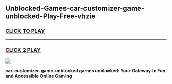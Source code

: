 
## Unblocked-Games-car-customizer-game-unblocked-Play-Free-vhzie
<h3>
<a href="https://premium76.site?title=car-customizer-game-unblocked&ref=09A">CLICK TO PLAY</a></h3>
<hr>

<h3>
<a href="https://premium76.site?title=car-customizer-game-unblocked&ref=09A">CLICK 2 PLAY</a>
  
</h3>

<a href="https://premium76.site?title=car-customizer-game-unblocked&ref=09A"><img src="https://clearcache.store/games.png"></a>


**car-customizer-game-unblocked games unblocked: Your Gateway to Fun and Accessible Online Gaming**
